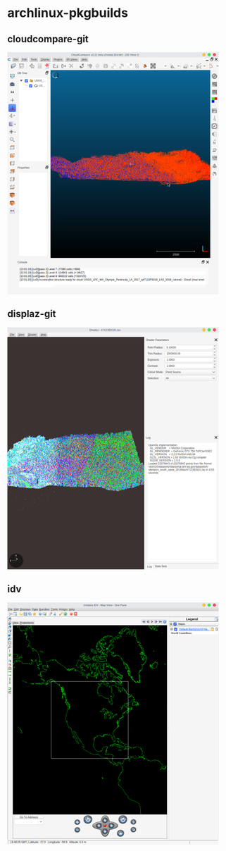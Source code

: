 # archlinux-pkgbuilds
## cloudcompare-git
![cloudcompare-git Screenshot](https://raw.githubusercontent.com/nickmcummins/archlinux-pkgbuilds/master/screenshots/cloudcompare-git.png)
## displaz-git
![displaz-git Screenshot](https://raw.githubusercontent.com/nickmcummins/archlinux-pkgbuilds/master/screenshots/displaz-git.png)

## idv
![idv Screenshot](https://raw.githubusercontent.com/nickmcummins/archlinux-pkgbuilds/master/screenshots/idv.png)



